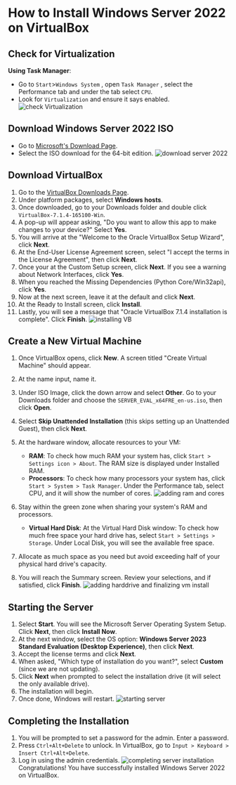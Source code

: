 # How to Install Windows Server 2022 on VirtualBox

## Check for Virtualization


 **Using Task Manager**:
   - Go to `Start`>`Windows System` , open `Task Manager` , select the Performance tab and under the tab select `CPU`.
   - Look for `Virtualization` and ensure it says enabled.
![check Virtualization](https://github.com/user-attachments/assets/ecbf67c6-e2cf-401a-9f1f-39cf2afbffda)

## Download Windows Server 2022 ISO

- Go to [Microsoft's Download Page](https://www.microsoft.com/en-us/evalcenter/download-windows-server-2022?msockid=21a32a8c5fc66b5b1dff3fdd5ea96a8f).
- Select the ISO download for the 64-bit edition.
![download server 2022](https://github.com/user-attachments/assets/e80a6343-9d3b-474f-bc06-51c5b9c3f12c)


## Download VirtualBox

1. Go to the [VirtualBox Downloads Page](https://www.virtualbox.org/wiki/Downloads).
2. Under platform packages, select **Windows hosts**.
3. Once downloaded, go to your Downloads folder and double click `VirtualBox-7.1.4-165100-Win`.
4. A pop-up will appear asking, "Do you want to allow this app to make changes to your device?" Select **Yes**.
5. You will arrive at the "Welcome to the Oracle VirtualBox Setup Wizard", click **Next**.
6. At the End-User License Agreement screen, select "I accept the terms in the License Agreement", then click **Next**.
7. Once your at the Custom Setup screen, click **Next**. If you see a warning about Network Interfaces, click **Yes**.
8. When you reached the Missing Dependencies (Python Core/Win32api), click **Yes**.
9. Now at the next screen, leave it at the default and click **Next**.
10. At the Ready to Install screen, click **Install**.
11. Lastly, you will see a message that "Oracle VirtualBox 7.1.4 installation is complete". Click **Finish**.
![installing VB](https://github.com/user-attachments/assets/d4a76465-a928-421d-b019-199846310b53)

## Create a New Virtual Machine

1. Once VirtualBox opens, click **New**. A screen titled "Create Virtual Machine" should appear.
2. At the name input, name it.
3. Under ISO Image, click the down arrow and select **Other**. Go to your Downloads folder and choose the `SERVER_EVAL_x64FRE_en-us.iso`, then click **Open**.
4. Select **Skip Unattended Installation** (this skips setting up an Unattended Guest), then click **Next**.
5. At the hardware window, allocate resources to your VM:
   - **RAM**: To check how much RAM your system has, click `Start > Settings icon > About`. The RAM size is displayed under Installed RAM.
   - **Processors**: To check how many processors your system has, click `Start > System > Task Manager`. Under the Performance tab, select CPU, and it will show the number of cores.
![adding ram and cores](https://github.com/user-attachments/assets/b4e292a5-fa68-4dbf-a770-f19bb23cab38)

6. Stay within the green zone when sharing your system's RAM and processors.

   - **Virtual Hard Disk**: At the Virtual Hard Disk window:
   To check how much free space your hard drive has, select `Start > Settings > Storage`. Under Local Disk, you will see the available free space.
   
2. Allocate as much space as you need but avoid exceeding half of your physical hard drive's capacity.
3. You will reach the Summary screen. Review your selections, and if satisfied, click **Finish**.
![adding harddrive and finalizing vm install](https://github.com/user-attachments/assets/29708f85-23e8-49a0-9766-97cb001445b0)

## Starting the Server

1. Select **Start**. You will see the Microsoft Server Operating System Setup. Click **Next**, then click **Install Now**.
2. At the next window, select the OS option: **Windows Server 2023 Standard Evaluation (Desktop Experience)**, then click **Next**.
3. Accept the license terms and click **Next**.
4. When asked, "Which type of installation do you want?", select **Custom** (since we are not updating).
5. Click **Next** when prompted to select the installation drive (it will select the only available drive).
6. The installation will begin.
7. Once done, Windows will restart.
![starting server](https://github.com/user-attachments/assets/4e5cf1e1-6c65-4e87-94cd-d6759a67dc30)


## Completing the Installation

1. You will be prompted to set a password for the admin. Enter a password.
2. Press `Ctrl+Alt+Delete` to unlock. In VirtualBox, go to `Input > Keyboard > Insert Ctrl+Alt+Delete`.
3. Log in using the admin credentials.
![completing server installation](https://github.com/user-attachments/assets/e9815292-1ae7-4c40-bdad-196e5983febc)
Congratulations! You have successfully installed Windows Server 2022 on VirtualBox.
